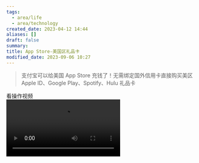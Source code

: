 ```yaml
---
tags:
  - area/life
  - area/technology
created_date: 2023-04-12 14:44
aliases: []
draft: false
summary:
title: App Store-美国区礼品卡
modified_date: 2023-09-06 10:27
---
```


> 支付宝可以给美国 App Store 充钱了！无需绑定国外信用卡直接购买美区 Apple ID、Google Play、Spotify、Hulu 礼品卡

看操作视频  
![操作视频.mp4](../../Attachments/e3c7dd24448e4d24862fce757565cd9a.mp4)
